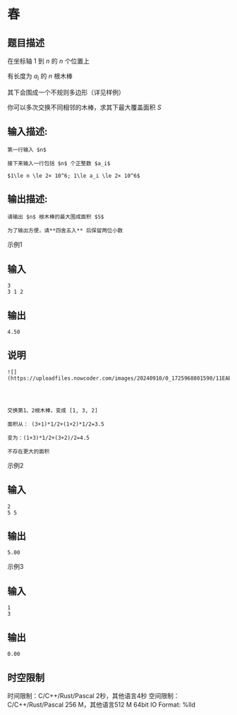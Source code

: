 # 春

## 题目描述

在坐标轴 $1$ 到 $n$ 的 $n$ 个位置上 

有长度为 $a_i$ 的 $n$ 根木棒 

其下会围成一个不规则多边形（详见样例） 

你可以多次交换不同相邻的木棒，求其下最大覆盖面积 $S$ 

## 输入描述:
    
    
    第一行输入 $n$ 
    
    接下来输入一行包括 $n$ 个正整数 $a_i$
    
    $1\le n \le 2× 10^6; 1\le a_i \le 2× 10^6$

## 输出描述:
    
    
    请输出 $n$ 根木棒的最大围成面积 $S$
    
    为了输出方便，请**四舍五入** 后保留两位小数

示例1 

## 输入
    
    
    3
    3 1 2

## 输出
    
    
    4.50

## 说明
    
    
    ![](https://uploadfiles.nowcoder.com/images/20240910/0_1725968801590/11EABDFD1149A633608C3DB73880577F)
    
      
    
    
    交换第1、2根木棒，变成 [1, 3, 2]
    
    面积从： (3+1)*1/2+(1+2)*1/2=3.5
    
    变为：(1+3)*1/2+(3+2)/2=4.5
    
    不存在更大的面积

示例2 

## 输入
    
    
    2
    5 5

## 输出
    
    
    5.00

示例3 

## 输入
    
    
    1
    3

## 输出
    
    
    0.00


## 时空限制

时间限制：C/C++/Rust/Pascal 2秒，其他语言4秒
空间限制：C/C++/Rust/Pascal 256 M，其他语言512 M
64bit IO Format: %lld